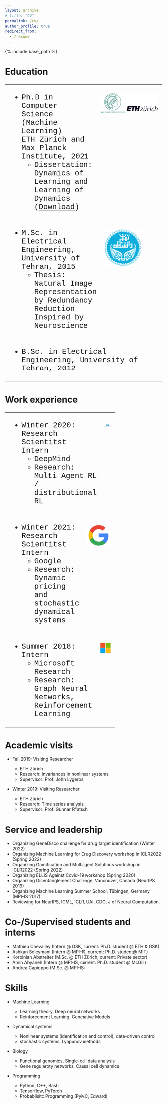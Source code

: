 ```yaml
---
layout: archive
# title: "CV"
permalink: /cv/
author_profile: true
redirect_from:
  - /resume
---
```


{% include base_path %}

<style>
table,
td {
  border: 0px solid black;
  border-collapse: collapse;
}
table tr {
  display: flex;
}
td:nth-last-child(1),
td:nth-last-child(2) {
  flex: 1;
}

</style>

Education
======
<!-- * Ph.D in Computer Science (Machine Learning), ETH Zürich and Max Planck Institute, 2021
  * Dissertation: Dynamics of Learning and Learning of Dynamics ([Download](https://www.research-collection.ethz.ch/bitstream/handle/20.500.11850/540652/thesis.pdf?sequence=1)) -->




<font size="5" face="Courier New" >
  <table style="width:100%">
      <tr>
        <td>
          <ul>
            <li> Ph.D in Computer Science (Machine Learning)<br>
            ETH Zürich and Max Planck Institute, 2021
              <ul>
                <li>Dissertation: Dynamics of Learning and Learning of Dynamics (<a href="https://www.research-collection.ethz.ch/bitstream/handle/20.500.11850/540652/thesis.pdf?sequence=1">Download</a>)
                </li>
              </ul>
            </li>
          </ul>
        </td>
        <td style="text-align: center; vertical-align: center;" >
          <p><img style="float: right;" src="/assets/images/maxplanck_eth_logo.png" alt="drawing" width="500"/>
        </p></td>
      </tr>
      <tr>
        <td cellspacing="0" cellpadding="0" style="margin-top: -1px;display: inline-block;width: 100%;">
          <ul>
            <li> M.Sc. in Electrical Engineering, University of Tehran, 2015
              <ul>
                <li>Thesis: Natural Image Representation <br> by Redundancy Reduction Inspired by Neuroscience
                </li>
              </ul>
            </li>
          </ul>
        </td>
        <td style="text-align: center; vertical-align: center;" >
          <p><img style="float: left;" src="/assets/images/ut_logo.png" alt="drawing" width="120"/>
        </p></td>
      </tr>
      <tr>
        <td cellspacing="0" cellpadding="0" style="margin-top: -1px;display: inline-block;width: 100%;">
          <ul>
            <li> B.Sc. in Electrical Engineering, University of Tehran, 2012
            </li>
          </ul>
        </td>
        <!-- <td style="text-align: center; vertical-align: center;" >
          <p><img style="float: left;" src="/assets/images/ut_logo.png" alt="drawing" width="120"/>
        </p></td> -->
      </tr>
  </table>
</font>


Work experience
======



<font size="5" face="Courier New" >
<table style="width:70%">
    <tr>
      <td>
      <ul>
        <li> Winter 2020: Research Scientitst Intern
          <ul>
            <li>DeepMind</li>
            <li>Research: Multi Agent RL / distributional RL</li>
          </ul>
        </li>
      </ul>
      </td>
      <td style="text-align: center; vertical-align: bottom;" ><p align="center">
        <p></p><img style="float: center;" src="/assets/images/deepmind_logo.jpeg" alt="drawing" width="250"/>
      </p></td>
    </tr>
    <tr>
      <td>
      <ul>
        <li> Winter 2021: Research Scientitst Intern
          <ul>
            <li>Google</li>
            <li>Research: Dynamic pricing and stochastic dynamical systems</li>
          </ul>
        </li>
      </ul>
      </td>
      <td style="text-align: center; vertical-align: bottom;" ><p align="center">
        <p></p><img src="/assets/images/google_logo.jpeg" alt="drawing" width="120"/>
      </p></td>
    </tr>
    <tr>
      <td>
      <ul>
        <li> Summer 2018: Intern
          <ul>
            <li>Microsoft Research</li>
            <li>Research: Graph Neural Networks, Reinforcement Learning</li>
          </ul>
        </li>
      </ul>
      </td>
      <td style="text-align: center; vertical-align: bottom;" ><p align="center">
        <p></p><img style="float: center;" src="/assets/images/microsoft_logo.png" alt="drawing" width="110"/>
      </p></td>
    </tr>
  </table>
</font>


Academic visits
======

* Fall 2019: Visiting Researcher
  * ETH Zürich
  * Research: Invariances in nonlinear systems
  * Supervisor: Prof. John Lygeros

* Winter 2019: Visiting Researcher
  * ETH Zürich
  * Research: Time series analysis
  * Supervisor: Prof. Gunnar R\"atsch



<!-- Publications
Check out the publication page.
======
  <ul>{% for post in site.publications %}
    {% include archive-single-cv.html %}
  {% endfor %}</ul>
  
Talks
======
  <ul>{% for post in site.talks %}
    {% include archive-single-talk-cv.html %}
  {% endfor %}</ul>
  
Teaching
======
  <ul>{% for post in site.teaching %}
    {% include archive-single-cv.html %}
  {% endfor %}</ul> -->
  
Service and leadership
======
* Organizing GeneDisco challenge for drug target identification (Winter 2022)
* Organizing Machine Learning for Drug Discovery workshop in ICLR2022 (Spring 2022)
* Organizing Gamification and Multiagent Solutions workshop in ICLR2022 (Spring 2022)
* Organizing ELLIS Against Covid-19 workshop (Spring 2020)
* Organizing Disentanglement Challenge, Vancouver, Canada (NeurIPS 2019)
* Organizing Machine Learning Summer School, Tübingen, Germany (MPI-IS 2017)
* Reviewing for NeurIPS, ICML, ICLR, UAI, CDC, J of Neural Computation.



Co-/Supervised students and interns
======

* Mathieu Chevalley (Intern @ GSK, current: Ph.D. student @ ETH & GSK)
* Ashkan Soleymani (Intern @ MPI-IS, current: Ph.D. student@ MIT)
* Korbinian Abstreiter (M.Sc. @ ETH Zürich, current: Private sector)
* Amin Abyaneh (Intern @ MPI-IS, current: Ph.D. student @ McGill)
* Andrea Capioppo (M.Sc. @ MPI-IS)


Skills
======
* Machine Learning
  * Learning theory, Deep neural networks
  * Reinforcement Learning, Generative Models
* Dynamical systems
  * Nonlinear systems (identification and control), data-driven control
  * stochastic systems, Lyapunov methods
* Biology
  * Functional genomics, Single-cell data analysis
  * Gene regularoty networks, Causal cell dynamics 



* Programming
  * Python, C++, Bash
  * Tensorflow, PyTorch
  * Probablisitc Programming (PyMC, Edward)





